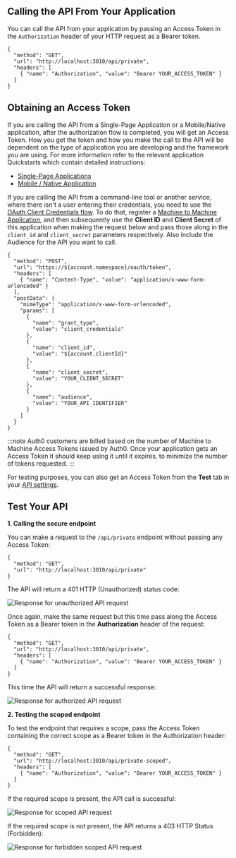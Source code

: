 ## Calling the API From Your Application

You can call the API from your application by passing an Access Token in the `Authorization` header of your HTTP request as a Bearer token.

```har
{
  "method": "GET",
  "url": "http://localhost:3010/api/private",
  "headers": [
    { "name": "Authorization", "value": "Bearer YOUR_ACCESS_TOKEN" }
  ]
}
```

## Obtaining an Access Token

If you are calling the API from a Single-Page Application or a Mobile/Native application, after the authorization flow is completed, you will get an Access Token. How you get the token and how you make the call to the API will be dependent on the type of application you are developing and the framework you are using. For more information refer to the relevant application Quickstarts which contain detailed instructions:

* [Single-Page Applications](/quickstart/spa)
* [Mobile / Native Application](/quickstart/native)

If you are calling the API from a command-line tool or another service, where there isn't a user entering their credentials, you need to use the [OAuth Client Credentials flow](/api/authentication#client-credentials). To do that, register a [Machine to Machine Application](${manage_url}/#/applications), and then subsequently use the **Client ID** and **Client Secret** of this application when making the request below and pass those along in the `client_id` and `client_secret` parameters respectively. Also include the Audience for the API you want to call.

```har
{
  "method": "POST",
  "url": "https://${account.namespace}/oauth/token",
  "headers": [
    { "name": "Content-Type", "value": "application/x-www-form-urlencoded" }
  ],
  "postData": {
    "mimeType": "application/x-www-form-urlencoded",
    "params": [
      {
        "name": "grant_type",
        "value": "client_credentials"
      },
      {
        "name": "client_id",
        "value": "${account.clientId}"
      },
      {
        "name": "client_secret",
        "value": "YOUR_CLIENT_SECRET"
      },
      {
        "name": "audience",
        "value": "YOUR_API_IDENTIFIER"
      }
    ]
  }
}
```

:::note
Auth0 customers are billed based on the number of Machine to Machine Access Tokens issued by Auth0. Once your application gets an Access Token it should keep using it until it expires, to minimize the number of tokens requested.
:::

For testing purposes, you can also get an Access Token from the **Test** tab in your [API settings](${manage_url}/#/apis).

## Test Your API 

**1. Calling the secure endpoint**

You can make a request to the `/api/private` endpoint without passing any Access Token:

```har
{
  "method": "GET",
  "url": "http://localhost:3010/api/private"
}
```

The API will return a 401 HTTP (Unauthorized) status code:

![Response for unauthorized API request](/media/articles/server-apis/using/private-unauthorized.png)

Once again, make the same request but this time pass along the Access Token as a Bearer token in the **Authorization** header of the request:

```har
{
  "method": "GET",
  "url": "http://localhost:3010/api/private",
  "headers": [
    { "name": "Authorization", "value": "Bearer YOUR_ACCESS_TOKEN" }
  ]
}
```

This time the API will return a successful response:

![Response for authorized API request](/media/articles/server-apis/using/private.png)

**2. Testing the scoped endpoint**

To test the endpoint that requires a scope, pass the Access Token containing the correct scope as a Bearer token in the Authorization header:

```har
{
  "method": "GET",
  "url": "http://localhost:3010/api/private-scoped",
  "headers": [
    { "name": "Authorization", "value": "Bearer YOUR_ACCESS_TOKEN" }
  ]
}
```

If the required scope is present, the API call is successful:

![Response for scoped API request](/media/articles/server-apis/using/private-scoped.png)

If the required scope is not present, the API returns a 403 HTTP Status (Forbidden):

![Response for forbidden scoped API request](/media/articles/server-apis/using/private-scoped-forbidden.png)